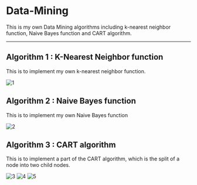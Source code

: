 # Data-Mining

This is my own Data Mining algorithms including k-nearest neighbor function, Naive Bayes function and  CART algorithm.

---

## Algorithm 1 : K-Nearest Neighbor function

This is to implement my own k-nearest neighbor function. 

![1](https://user-images.githubusercontent.com/70814964/93548820-03629800-f9a3-11ea-92c9-a2beb2240c4a.JPG)

## Algorithm 2 : Naive Bayes function

This is to implement my own Naive Bayes function

![2](https://user-images.githubusercontent.com/70814964/93548822-03fb2e80-f9a3-11ea-8593-5742febe536a.JPG)

## Algorithm 3 : CART algorithm

This is to implement a part of the CART algorithm, which is the split of a node into two child nodes.

![3](https://user-images.githubusercontent.com/70814964/93548823-052c5b80-f9a3-11ea-8c43-5ebcaaedeebf.JPG)
![4](https://user-images.githubusercontent.com/70814964/93548824-05c4f200-f9a3-11ea-8cc6-b503b0d1fab5.JPG)
![5](https://user-images.githubusercontent.com/70814964/93548815-0067a780-f9a3-11ea-84ae-b9c1b309a90f.JPG)
